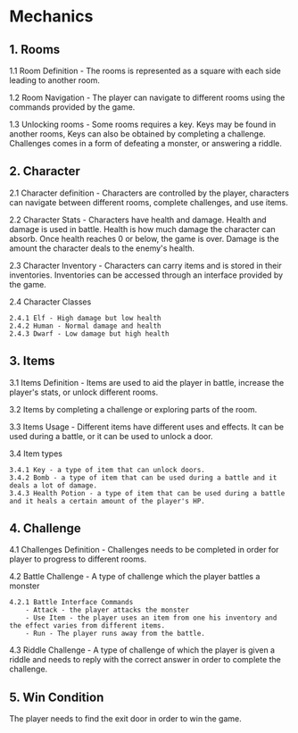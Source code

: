 #  Mechanics
## 1. Rooms
1.1 Room Definition - The rooms is represented as a square with each side leading to another room.


1.2 Room Navigation - The player can navigate to different rooms using the commands provided by the game.


1.3 Unlocking rooms - Some rooms requires a key. Keys may be found in another rooms, Keys can also be obtained by completing a challenge. Challenges comes in a form of defeating a monster, or answering a riddle.


## 2. Character
2.1 Character definition - Characters are controlled by the player, characters can navigate between different rooms, complete challenges, and use items.


2.2 Character Stats - Characters have health and damage. Health and damage is used in battle. Health is how much damage the character can absorb. Once health reaches 0 or below, the game is over. 
Damage is the amount the character deals to the enemy's health.


2.3 Character Inventory - Characters can carry items and is stored in their inventories. Inventories can be accessed through an interface provided by the game.


2.4 Character Classes

	2.4.1 Elf - High damage but low health
	2.4.2 Human - Normal damage and health
	2.4.3 Dwarf - Low damage but high health
## 3. Items

3.1 Items Definition - Items are used to aid the player in battle, increase the player's stats, or unlock different rooms.


3.2 Items by completing a challenge or exploring parts of the room.


3.3 Items Usage - Different items have different uses and effects. It can be used during a battle, or it can be used to unlock a door. 


3.4 Item types

	3.4.1 Key - a type of item that can unlock doors.
	3.4.2 Bomb - a type of item that can be used during a battle and it deals a lot of damage.
	3.4.3 Health Potion - a type of item that can be used during a battle and it heals a certain amount of the player's HP.

## 4. Challenge
4.1 Challenges Definition - Challenges needs to be completed in order for player to progress to different rooms.


4.2 Battle Challenge - A type of challenge which the player battles a monster

 	4.2.1 Battle Interface Commands
	 	- Attack - the player attacks the monster
	 	- Use Item - the player uses an item from one his inventory and the effect varies from different items.
		- Run - The player runs away from the battle.


4.3 Riddle Challenge - A type of challenge of which the player is given a riddle and needs to reply with the correct answer in order to complete the challenge. 

## 5. Win Condition 
The player needs to find the exit door in order to win the game.
